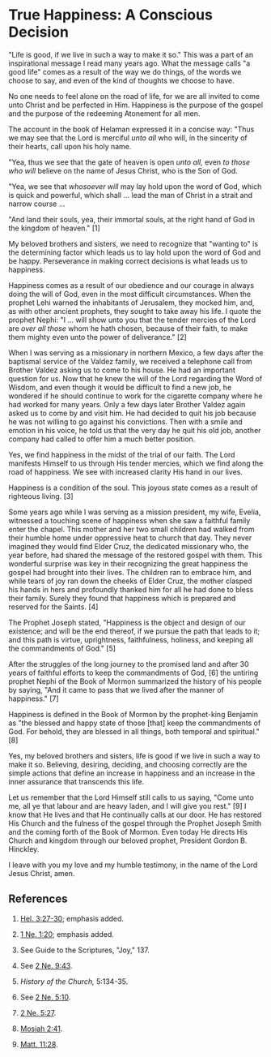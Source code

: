 # True Happiness: A Conscious Decision

"Life is good, if we live in such a way to make it so." This was a part of an
inspirational message I read many years ago. What the message calls "a good
life" comes as a result of the way we do things, of the words we choose to
say, and even of the kind of thoughts we choose to have.

No one needs to feel alone on the road of life, for we are all invited to come
unto Christ and be perfected in Him. Happiness is the purpose of the gospel
and the purpose of the redeeming Atonement for all men.

The account in the book of Helaman expressed it in a concise way: "Thus we may
see that the Lord is merciful _unto all_ who will, in the sincerity of their
hearts, call upon his holy name.

"Yea, thus we see that the gate of heaven is open _unto all,_ even _to those
who will_ believe on the name of Jesus Christ, who is the Son of God.

"Yea, we see that _whosoever will_ may lay hold upon the word of God, which is
quick and powerful, which shall ... lead the man of Christ in a strait and
narrow course ...

"And land their souls, yea, their immortal souls, at the right hand of God in
the kingdom of heaven." [1]

My beloved brothers and sisters, we need to recognize that "wanting to" is the
determining factor which leads us to lay hold upon the word of God and be
happy. Perseverance in making correct decisions is what leads us to happiness.

Happiness comes as a result of our obedience and our courage in always doing
the will of God, even in the most difficult circumstances. When the prophet
Lehi warned the inhabitants of Jerusalem, they mocked him, and, as with other
ancient prophets, they sought to take away his life. I quote the prophet
Nephi: "I ... will show unto you that the tender mercies of the Lord are _over
all those_ whom he hath chosen, because of their faith, to make them mighty
even unto the power of deliverance." [2]

When I was serving as a missionary in northern Mexico, a few days after the
baptismal service of the Valdez family, we received a telephone call from
Brother Valdez asking us to come to his house. He had an important question
for us. Now that he knew the will of the Lord regarding the Word of Wisdom,
and even though it would be difficult to find a new job, he wondered if he
should continue to work for the cigarette company where he had worked for many
years. Only a few days later Brother Valdez again asked us to come by and
visit him. He had decided to quit his job because he was not willing to go
against his convictions. Then with a smile and emotion in his voice, he told
us that the very day he quit his old job, another company had called to offer
him a much better position.

Yes, we find happiness in the midst of the trial of our faith. The Lord
manifests Himself to us through His tender mercies, which we find along the
road of happiness. We see with increased clarity His hand in our lives.

Happiness is a condition of the soul. This joyous state comes as a result of
righteous living. [3]

Some years ago while I was serving as a mission president, my wife, Evelia,
witnessed a touching scene of happiness when she saw a faithful family enter
the chapel. This mother and her two small children had walked from their
humble home under oppressive heat to church that day. They never imagined they
would find Elder Cruz, the dedicated missionary who, the year before, had
shared the message of the restored gospel with them. This wonderful surprise
was key in their recognizing the great happiness the gospel had brought into
their lives. The children ran to embrace him, and while tears of joy ran down
the cheeks of Elder Cruz, the mother clasped his hands in hers and profoundly
thanked him for all he had done to bless their family. Surely they found that
happiness which is prepared and reserved for the Saints. [4]

The Prophet Joseph stated, "Happiness is the object and design of our
existence; and will be the end thereof, if we pursue the path that leads to
it; and this path is virtue, uprightness, faithfulness, holiness, and keeping
all the commandments of God." [5]

After the struggles of the long journey to the promised land and after 30
years of faithful efforts to keep the commandments of God, [6]  the untiring
prophet Nephi of the Book of Mormon summarized the history of his people by
saying, "And it came to pass that we lived after the manner of happiness." [7]

Happiness is defined in the Book of Mormon by the prophet-king Benjamin as
"the blessed and happy state of those [that] keep the commandments of God. For
behold, they are blessed in all things, both temporal and spiritual." [8]

Yes, my beloved brothers and sisters, life is good if we live in such a way to
make it so. Believing, desiring, deciding, and choosing correctly are the
simple actions that define an increase in happiness and an increase in the
inner assurance that transcends this life.

Let us remember that the Lord Himself still calls to us saying, "Come unto me,
all ye that labour and are heavy laden, and I will give you rest." [9]  I know
that He lives and that He continually calls at our door. He has restored His
Church and the fulness of the gospel through the Prophet Joseph Smith and the
coming forth of the Book of Mormon. Even today He directs His Church and
kingdom through our beloved prophet, President Gordon B. Hinckley.

I leave with you my love and my humble testimony, in the name of the Lord
Jesus Christ, amen.

## References

  1.   [Hel. 3:27-30](https://www.lds.org/scriptures/bofm/hel/3.27-30?lang=eng#26); emphasis added.

  2.   [1 Ne. 1:20](https://www.lds.org/scriptures/bofm/1-ne/1.20?lang=eng#19); emphasis added.

  3.  See Guide to the Scriptures, "Joy," 137.

  4.  See [2 Ne. 9:43](https://www.lds.org/scriptures/bofm/2-ne/9.43?lang=eng#42).

  5.   _History of the Church,_ 5:134-35.

  6.  See [2 Ne. 5:10](https://www.lds.org/scriptures/bofm/2-ne/5.10?lang=eng#9).

  7.   [2 Ne. 5:27](https://www.lds.org/scriptures/bofm/2-ne/5.27?lang=eng#26).

  8.   [Mosiah 2:41](https://www.lds.org/scriptures/bofm/mosiah/2.41?lang=eng#40).

  9.   [Matt. 11:28](https://www.lds.org/scriptures/nt/matt/11.28?lang=eng#27).

